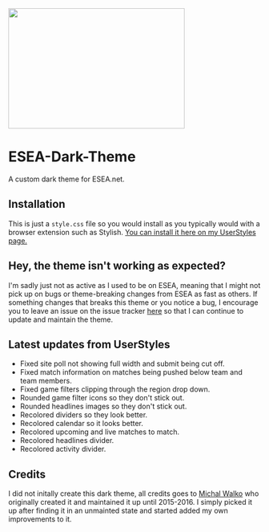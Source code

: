 <img src="https://userstyles.org/style_screenshots/140398_after.jpeg?r=1551948645" style="width:352px; height:240px">

# ESEA-Dark-Theme
A custom dark theme for ESEA.net.

## Installation
This is just a `style.css` file so you would install as you typically would with a browser extension such as Stylish. [You can install it here on my UserStyles page.](https://userstyles.org/styles/140398/esea-dark-theme-updated-for-2018?utm_campaign=stylish_stylepage)

## Hey, the theme isn't working as expected?
I'm sadly just not as active as I used to be on ESEA, meaning that I might not pick up on bugs or theme-breaking changes from ESEA as fast as others. If something changes that breaks this theme or you notice a bug, I encourage you to leave an issue on the issue tracker [here](https://github.com/Snaacky/ESEA-Dark-Theme/issues/new) so that I can continue to update and maintain the theme.

## Latest updates from UserStyles
* Fixed site poll not showing full width and submit being cut off.
* Fixed match information on matches being pushed below team and team members.
* Fixed game filters clipping through the region drop down.
* Rounded game filter icons so they don't stick out.
* Rounded headlines images so they don't stick out.
* Recolored dividers so they look better.
* Recolored calendar so it looks better.
* Recolored upcoming and live matches to match.
* Recolored headlines divider.
* Recolored activity divider.

## Credits
I did not initally create this dark theme, all credits goes to [Michal Walko](mailto:mike.sebastian.walko@gmail.com) who originally created it and maintained it up until 2015-2016. I simply picked it up after finding it in an unmainted state and started added my own improvements to it.
